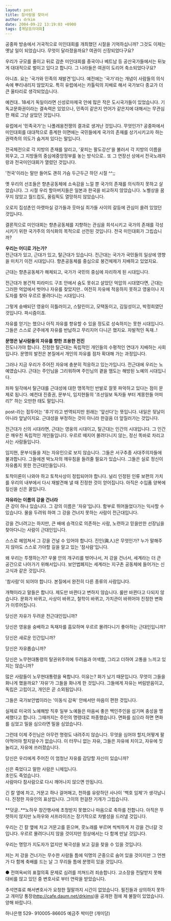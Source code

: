 ```yaml
---
layout: post
title: 참사람을 찾아서
author: drkim
date: 2004-09-22 13:19:03 +0900
tags: [깨달음의대화]
---
```

 공중파 방송에서 거국적으로 미인대회를 개최했던 시절을 기억하십니까? 그것도 이제는 옛날 일이 되었습니다. 무엇이 달라졌을까요? 여권이 신장되었다구요?    
  
우리가 규모를 줄이고 뒤로 감춘 미인대회를 중국이나 베트남 등 공산국가들에서는 뒤늦게 대대적으로 벌이고 있다고 합니다. 그 나라들은 여권이 도리어 축소되었다구요?    
  
아니죠. 요는 '국가와 민족의 재발견'입니다. 예전에는 '국가'라는 개념이 사람들의 의식 속에 뿌리내리지 않았지요. 특히 유럽에서는 카톨릭의 지배로 해서 국가보다 종교가 더 큰 울타리로 생각되었습니다.    
  
예컨대.. 18세기 독일이라면 신성로마제국 안에 많은 작은 도시국가들이 있었습니다. 기독교문화권이라는 결속력은 있었으나, 민족이 같은지 언어가 같은지에 대해서는 무관심한 채로 그냥 살았던 것입니다.    
  
유럽에서 '민족국가'는 나폴레옹전쟁의 결과로 생겨난 것입니다. 무엇인가? 공중파에서 미인대회를 대대적으로 중계한 이면에는 국민들에게 국가의 존재를 상기시키고자 하는 권력측의 의도가 숨겨져 있다는 말입니다.    
  
전국체전으로 각 지방의 존재를 알리고, '꽃피는 팔도강산'을 불러서 각 지방의 이름을 외우고, 그 지방들의 중심에중앙정부를 놓는 방식으로.. 또 그 연장선 상에서 전국노래자랑과 전국미인대회가 열렸던 것입니다.    
  
'전국'이라는 말만 들어도 괜히 가슴 두근두근 하던 시절 ^^;;    
  
옛 우리의 선조들은 향촌공동체에 소속감을 느낄 뿐 국가의 존재를 의식하지 못하고 살았습니다. 그 시절 우리 할아버지들은 일본과 한국을 비교하지 않았습니다. 노벨상을 꿈꾸지 않았고 월드컵도, 올림픽도 열망하지 않았습니다.    
  
오로지 집성촌인 아랫마실 강가들과 웃마실 최가들 사이의 갈등에 관심이 쏠려 있었던 것입니다.    
  
결론적으로 미인대회는 향촌공동체를 지향하는 관심을 희석시키고 국가의 존재를 각성시키기 위한 국가주의 의식화의 목적으로 선전된 것입니다. 전국 미인대회가 그립습니까?    
  
**우리는 어디로 가는가?**  
전근대가 있고, 근대가 있고, 탈근대가 있습니다. 전근대는 국가가 국민들의 일상에 영향을 미치기 이전 시대입니다. 향촌공동체를 중심으로 봉건체제가 지배하고 있었지요.    
  
근대는 향촌공동체가 해체되고, 국가가 국민의 중심에 자리하게 된 시대입니다.    
  
전근대가 봉건적 피라미드 구조 안에서 숨도 못쉬고 살았던 억압의 시대였다면, 근대는 그러한 억압에서 벗어나 자유를 찾았지만.. 여전히 자유에 적응하지 못하고 영웅이나 지도자를 찾아 우르르 몰려다니는 시대입니다. 
  
  
그렇게 숭배되던 영웅이 히틀러이고, 스탈린이고, 모택동이고, 김일성이고, 박정희였던 것입니다. 파시즘이죠.    
  
자유를 얻기는 했으나 아직 자유를 향유할 수 있을 정도로 성숙하지는 못한 시대입니다. 그들은 스스로 군주에게 자유를 반납하고 무리지어 다니곤 했지요. 자발적인 독재..!    
  
**문명은 낱사람들의 자유를 향한 조용한 전진**  
진도나가야 합니다. 진정한 탈근대는 독립적인 개인들의 수평적인 연대가 지배하는 사회입니다. 문명의 발전은 본질에서 개인의 자유를 점차 확대해 가는 과정입니다.    
  
그러나 지금 우리가 주어진 자유에 충분히 적응하고 있는가입니다. 전근대에 우리는 노예였습니다. 근대는 주인님을 그리워하며 주인님의 곁을 맴도는 해방된 노예의 시대입니다.    
  
좌파 일각에서 탈근대를 근대성에 대한 맹목적인 반발로 잘못 파악하고 있다는 점이 문제로 됩니다. 예컨대 진중권, 문부식, 임지현들의 '조선일보 독자들 부터 계몽한들 어떠리?' 하는 오만한 태도 말입니다.    
  
post-라는 접두어는 '후기'라고 번역되지만 원래는 '앞선다'는 뜻입니다. 내일은 뒷날이 아니라 앞날이지요. 근대성을 부정하는 것이 아니라 한걸음 더 앞질러가는 것입니다.    
  
전근대가 신의 시대라면, 근대는 영웅의 시대이고, 탈근대는 인간의 시대입니다. 그 인간은 깨우친 독립적인 개인들입니다. 우르르 떼지어 몰려다니지 않는, 정신 똑바로 차리고 사는 사람들입니다.    
  
임지현, 문부식들을 저는 자유인으로 보지 않습니다. 그들은 서구추종 사대주의자들에 불과합니다. 그들에겐 박노자의 깨우침을 들려줄 필요가 있습니다. 그들은 실로 정신이 자유롭지 못한 전근대인들입니다.    
  
토착이론이 나와야 하고 토착사상이 정립되어야 합니다. 널리 인정된 인류 보편의 가치를 우리의 내부에서 다시 재발견해 낼 때 진정한 것이 얻어집니다. 아직은 수입품 양복에 짚신을 신은 꼴입니다.    
  
**자유라는 이름의 강을 건너라**  
큰 강이 하나 있습니다. 그 강의 이름은 '자유'입니다. 함부로 뛰어들었다가는 익사할 수 있습니다. 물을 두려워 하여 그 강을 건너지 못하는 사람이 전근대입니다.    
  
강을 건너려고는 하지만, 큰 배에 승객으로 의존하는 사람, 노련하고 믿을만한 선장님을 찾아다니는 사람이 근대인입니다.    
  
스스로 헤엄쳐서 그 강을 건널 수 있어야 합니다. 진인(眞人)은 무엇인가? 누가 말해주지 않아도 스스로 가야할 길을 알고 있는 '참사람'입니다.    
  
왜 우리는 투쟁하는가? 우물 안의 개구리를 벗어나서, 저 강을 건너서, 세계라는 더 큰 공간으로 나아가기 위해서입니다. 보안법폐지는 세계라는 지구촌 공동체에 들어가는 신고식과 같은 것입니다.    
  
'참사람'이 되어야 합니다. 본질에서 완전히 다른 종류의 사람입니다.    
  
개혁이라고 말들은 합니다. 제도만 바뀐다고 변하지 않습니다. 룰만 바뀐다고 다되지 않습니다. 문화가 바뀌고, 사상이 바뀌고, 철학이 바뀌고, 가치관이 바뀌어야 진정한 변화가 이루어집니다.    
  
당신은 자유가 두려운 전근대인입니까?    
  
당신은 영웅을 숭배하고 독재자를 흠모하며 우르르 몰려다니기 좋아하는 근대인입니까?    
  
당신은 새로운 인간입니까?    
  
당신은 자유롭습니까?    
  
당신은 노무현대통령의 탈권위주의에 두려움과 어색함, 그리고 더하여 고통을 느끼고 있지는 않습니까?    
  
많은 사람들이 노무현대통령을 욕합니다. 이유는? 화가 났기 때문입니다. 무엇이 그들을 화나게 했을까요? '자유'가 그들을 화나게 한 것입니다. 그들에게 자유는 버림받음이고, 독립은 고립이고, 개인은 곧 소외됨입니다.    
  
그들은 국가보안법이라는 '이동식 감옥' 안에서만 마음이 편한 것입니다.    
  
실제로 미국의 노예해방 직후 일부 노예들은 마음씨 좋은 백인주인을 섬기며 충성을 맹세했다고 합니다. 그때까지는 주인의 명령대로 파종했습니다. 면화를 심으라 하면 면화를 심었고 밀을 심으라면 밀을 심었습니다.    
  
그런데 이제 주인님은 아무런 명령도 내려주지 않습니다. 무엇을 심어야 할지,어떻게 팔아먹어야 할지알수가 없습니다. 이 터무니 없는 자유, 그들은 자유에 치이고, 자유에 짓눌리고, 자유에 쓰러졌습니다. 
  
  
당신은 우리에게 주어진 이 엄청난 자유를 감당할 자신이 있습니까?    
  
신은 죽었다고 말한 사람은 니체입니다.   
초인도 죽었습니다.   
사람마다 참사람으로 다시 깨어나지 않으면 안됩니다.    
  
긴 칼 옆에 차고, 거문고 하나 걸머매고, 천하를 유랑하던 사나이 '백호 임제'가 생각납니다. 진정한 자유인의 표상입니다. 그이의 헌걸찬 기개가 그립습니다. 
  
   
  
**덧글..**노하우 창간행사에 초청받지 못했으나 마음으로 축하를 전합니다. 아직은 뚜렷하지 않지만 노하우와 서프라이즈는 장기적으로 차별성을 드러낼 것입니다.    
  
우리는 긴 칼 옆에 차고 거문고를 뜯으며, 콧노래를 부르며 씩씩하게 저 강을 건너갈 것입니다. 우르르 몰려다니지 않을 것이지만 정상에서는 다 함께 만날 것입니다.    
  
우리는 명망가 지도자가 없지만 북극성을 보고 길을 찾을 수 있을 것입니다.    
  
저는 저 강을 건너가는 무수한 사람들 틈에 익명의 군중으로 숨어 있을 것이지만 그 언젠가 다 함께 축배를 드는 날 그 무리들 틈에 분명히 있을 것입니다. 
  
   
  
● 전여옥씨의 표절의혹 문제로 심려를 끼쳐드려 죄송합니다. 고소장을 전달받지 못해 대비를 않고 있던 중 변호사로 부터 연락을 받았습니다.    
  
추석연휴로 해서변호사가 요청한 월말까지 시간이 없었습니다. 필진들과 상의하지 못하고 개미당 통장(http://cafe.daum.net/drkims)을 공개한 점에 제 불찰이 있었습니다. 양해 바랍니다.    
  
하나은행 529- 910005-86605 예금주 박미란 (개미당)